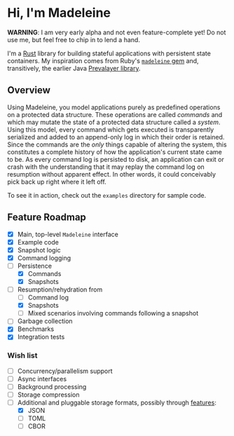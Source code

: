 # Hi, I'm Madeleine

**WARNING**: I am very early alpha and not even feature-complete yet!
Do not use me, but feel free to chip in to lend a hand.

I'm a [Rust](https://www.rust-lang.org/) library for building stateful applications with persistent state containers.
My inspiration comes from Ruby's [`madeleine` gem](https://github.com/ghostganz/madeleine) and, transitively, the earlier Java [Prevalayer library](https://prevayler.org/).

## Overview

Using Madeleine, you model applications purely as predefined operations on a protected data structure.
These operations are called _commands_ and which may mutate the state of a protected data structure called a _system_.
Using this model, every command which gets executed is transparently serialized and added to an append-only log in which their order is retained.
Since the commands are the _only_ things capable of altering the system, this constitutes a complete history of how the application's current state came to be.
As every command log is persisted to disk, an application can exit or crash with the understanding that it may replay the command log on resumption without apparent effect.
In other words, it could conceivably pick back up right where it left off.

To see it in action, check out the `examples` directory for sample code.

## Feature Roadmap

- [x] Main, top-level `Madeleine` interface
- [x] Example code
- [x] Snapshot logic
- [x] Command logging
- [ ] Persistence
  - [x] Commands
  - [x] Snapshots
- [ ] Resumption/rehydration from
  - [ ] Command log
  - [x] Snapshots
  - [ ] Mixed scenarios involving commands following a snapshot
- [ ] Garbage collection
- [x] Benchmarks
- [x] Integration tests

### Wish list

- [ ] Concurrency/parallelism support
- [ ] Async interfaces
- [ ] Background processing
- [ ] Storage compression
- [ ] Additional and pluggable storage formats, possibly through [features](https://doc.rust-lang.org/cargo/reference/features.html):
  - [x] JSON
  - [ ] TOML
  - [ ] CBOR
